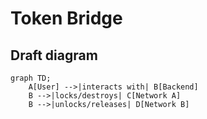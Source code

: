 # Token Bridge

## Draft diagram

```mermaid
graph TD;
    A[User] -->|interacts with| B[Backend]
    B -->|locks/destroys| C[Network A]
    B -->|unlocks/releases| D[Network B]
```